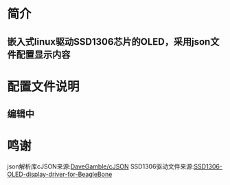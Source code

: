 # 简介
嵌入式linux驱动SSD1306芯片的OLED，采用json文件配置显示内容
---
# 配置文件说明
编辑中
---
# 鸣谢
json解析库cJSON来源:[DaveGamble/cJSON](https://github.com/DaveGamble/cJSON)
SSD1306驱动文件来源:[SSD1306-OLED-display-driver-for-BeagleBone](https://github.com/deeplyembeddedWP/SSD1306-OLED-display-driver-for-BeagleBone)
